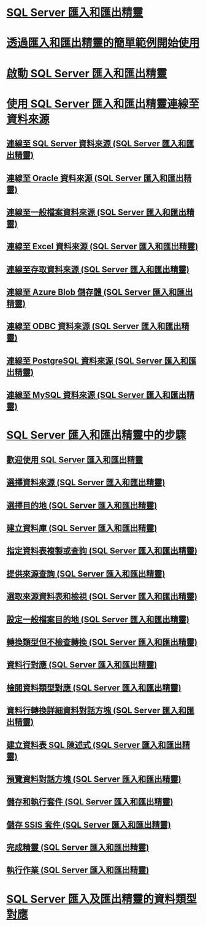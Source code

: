 # [SQL Server 匯入和匯出精靈](import-and-export-data-with-the-sql-server-import-and-export-wizard.md)  
# [透過匯入和匯出精靈的簡單範例開始使用](get-started-with-this-simple-example-of-the-import-and-export-wizard.md)  
# [啟動 SQL Server 匯入和匯出精靈](start-the-sql-server-import-and-export-wizard.md)  
# [使用 SQL Server 匯入和匯出精靈連線至資料來源](connect-to-data-sources-with-the-sql-server-import-and-export-wizard.md)  
## [連線至 SQL Server 資料來源 (SQL Server 匯入和匯出精靈)](connect-to-a-sql-server-data-source-sql-server-import-and-export-wizard.md)  
## [連線至 Oracle 資料來源 (SQL Server 匯入和匯出精靈)](connect-to-an-oracle-data-source-sql-server-import-and-export-wizard.md)  
## [連線至一般檔案資料來源 (SQL Server 匯入和匯出精靈)](connect-to-a-flat-file-data-source-sql-server-import-and-export-wizard.md)  
## [連線至 Excel 資料來源 (SQL Server 匯入和匯出精靈)](connect-to-an-excel-data-source-sql-server-import-and-export-wizard.md)  
## [連線至存取資料來源 (SQL Server 匯入和匯出精靈)](connect-to-an-access-data-source-sql-server-import-and-export-wizard.md)  
## [連線至 Azure Blob 儲存體 (SQL Server 匯入和匯出精靈)](connect-to-azure-blob-storage-sql-server-import-and-export-wizard.md)  
## [連線至 ODBC 資料來源 (SQL Server 匯入和匯出精靈)](connect-to-an-odbc-data-source-sql-server-import-and-export-wizard.md)  
## [連線至 PostgreSQL 資料來源 (SQL Server 匯入和匯出精靈)](connect-to-a-postgresql-data-source-sql-server-import-and-export-wizard.md)  
## [連線至 MySQL 資料來源 (SQL Server 匯入和匯出精靈)](connect-to-a-mysql-data-source-sql-server-import-and-export-wizard.md)  
# [SQL Server 匯入和匯出精靈中的步驟](steps-in-the-sql-server-import-and-export-wizard.md)  
## [歡迎使用 SQL Server 匯入和匯出精靈](welcome-to-sql-server-import-and-export-wizard.md)  
## [選擇資料來源 (SQL Server 匯入和匯出精靈)](choose-a-data-source-sql-server-import-and-export-wizard.md)  
## [選擇目的地 (SQL Server 匯入和匯出精靈)](choose-a-destination-sql-server-import-and-export-wizard.md)  
## [建立資料庫 (SQL Server 匯入和匯出精靈)](create-database-sql-server-import-and-export-wizard.md)  
## [指定資料表複製或查詢 (SQL Server 匯入和匯出精靈)](specify-table-copy-or-query-sql-server-import-and-export-wizard.md)  
## [提供來源查詢 (SQL Server 匯入和匯出精靈)](provide-a-source-query-sql-server-import-and-export-wizard.md)  
## [選取來源資料表和檢視 (SQL Server 匯入和匯出精靈)](select-source-tables-and-views-sql-server-import-and-export-wizard.md)  
## [設定一般檔案目的地 (SQL Server 匯入和匯出精靈)](configure-flat-file-destination-sql-server-import-and-export-wizard.md)  
## [轉換類型但不檢查轉換 (SQL Server 匯入和匯出精靈)](convert-types-without-conversion-checking-sql-server-import-and-export-wizard.md)  
## [資料行對應 (SQL Server 匯入和匯出精靈)](column-mappings-sql-server-import-and-export-wizard.md)  
## [檢閱資料類型對應 (SQL Server 匯入和匯出精靈)](review-data-type-mapping-sql-server-import-and-export-wizard.md)  
## [資料行轉換詳細資料對話方塊 (SQL Server 匯入和匯出精靈)](column-conversion-details-dialog-box-sql-server-import-and-export-wizard.md)  
## [建立資料表 SQL 陳述式 (SQL Server 匯入和匯出精靈)](create-table-sql-statement-sql-server-import-and-export-wizard.md)  
## [預覽資料對話方塊 (SQL Server 匯入和匯出精靈)](preview-data-dialog-box-sql-server-import-and-export-wizard.md)  
## [儲存和執行套件 (SQL Server 匯入和匯出精靈)](save-and-run-package-sql-server-import-and-export-wizard.md)  
## [儲存 SSIS 套件 (SQL Server 匯入和匯出精靈)](save-ssis-package-sql-server-import-and-export-wizard.md)  
## [完成精靈 (SQL Server 匯入和匯出精靈)](complete-the-wizard-sql-server-import-and-export-wizard.md)  
## [執行作業 (SQL Server 匯入和匯出精靈)](performing-operation-sql-server-import-and-export-wizard.md)  
# [SQL Server 匯入及匯出精靈的資料類型對應](data-type-mapping-in-the-sql-server-import-and-export-wizard.md)  